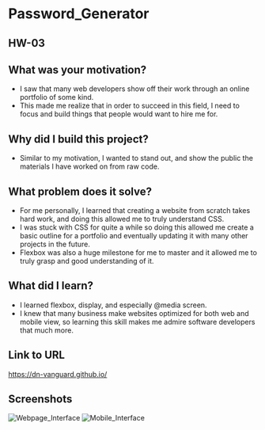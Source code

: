# Password_Generator
<h2>HW-03</h2>

## What was your motivation?
- I saw that many web developers show off their work through an online portfolio of some kind.
- This made me realize that in order to succeed in this field, I need to focus and build things that people would want to hire me for.

## Why did I build this project?
- Similar to my motivation, I wanted to stand out, and show the public the materials I have worked on from raw code.

## What problem does it solve?
- For me personally, I learned that creating a website from scratch takes hard work, and doing this allowed me to truly understand CSS.
- I was stuck with CSS for quite a while so doing this allowed me create a basic outline for a portfolio and eventually updating it with many other projects in the future.
- Flexbox was also a huge milestone for me to master and it allowed me to truly grasp and good understanding of it.

## What did I learn?
- I learned flexbox, display, and especially @media screen.
- I knew that many business make websites optimized for both web and mobile view, so learning this skill makes me admire software developers that much more.

## Link to URL
https://dn-vanguard.github.io/

## Screenshots
![Webpage_Interface](./assets/images/websiteInterface.png)
![Mobile_Interface](./assets/images/mobileInterface.png)